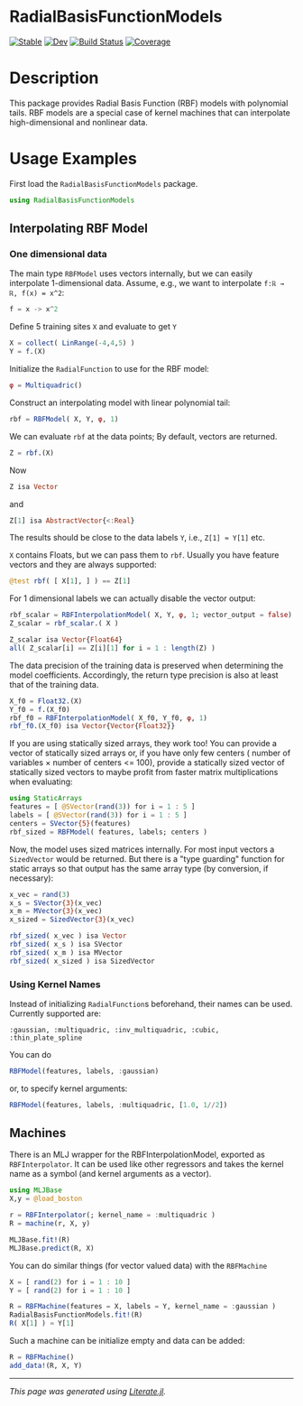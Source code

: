 # RadialBasisFunctionModels

[![Stable](https://img.shields.io/badge/docs-stable-blue.svg)](https://manuelbb-upb.github.io/RadialBasisFunctionModels.jl/stable)
[![Dev](https://img.shields.io/badge/docs-dev-blue.svg)](https://manuelbb-upb.github.io/RadialBasisFunctionModels.jl/dev)
[![Build Status](https://github.com/manuelbb-upb/RadialBasisFunctionModels.jl/workflows/CI/badge.svg)](https://github.com/manuelbb-upb/RadialBasisFunctionModels.jl/actions)
[![Coverage](https://codecov.io/gh/manuelbb-upb/RadialBasisFunctionModels.jl/branch/master/graph/badge.svg)](https://codecov.io/gh/manuelbb-upb/RadialBasisFunctionModels.jl)

# Description
This package provides Radial Basis Function (RBF) models with polynomial tails.
RBF models are a special case of kernel machines that can interpolate high-dimensional
and nonlinear data.

# Usage Examples

First load the `RadialBasisFunctionModels` package.

```julia
using RadialBasisFunctionModels
```

## Interpolating RBF Model

### One dimensional data
The main type `RBFModel` uses vectors internally, but we can easily
interpolate 1-dimensional data.
Assume, e.g., we want to interpolate ``f:ℝ → ℝ, f(x) = x^2``:

```julia
f = x -> x^2
```

Define 5 training sites `X` and evaluate to get `Y`

```julia
X = collect( LinRange(-4,4,5) )
Y = f.(X)
```

Initialize the `RadialFunction` to use for the RBF model:

```julia
φ = Multiquadric()
```

Construct an interpolating model with linear polynomial tail:

```julia
rbf = RBFModel( X, Y, φ, 1)
```

We can evaluate `rbf` at the data points;
By default, vectors are returned.

```julia
Z = rbf.(X)
```

Now

```julia
Z isa Vector
```

and

```julia
Z[1] isa AbstractVector{<:Real}
```

The results should be close to the data labels `Y`, i.e., `Z[1] ≈ Y[1]` etc.

`X` contains Floats, but we can pass them to `rbf`.
Usually you have feature vectors and they are always supported:

```julia
@test rbf( [ X[1], ] ) == Z[1]
```

For 1 dimensional labels we can actually disable the vector output:

```julia
rbf_scalar = RBFInterpolationModel( X, Y, φ, 1; vector_output = false)
Z_scalar = rbf_scalar.( X )

Z_scalar isa Vector{Float64}
all( Z_scalar[i] == Z[i][1] for i = 1 : length(Z) )
```

The data precision of the training data is preserved when determining the model
coefficients.
Accordingly, the return type precision is also at least that of the training data.

```julia
X_f0 = Float32.(X)
Y_f0 = f.(X_f0)
rbf_f0 = RBFInterpolationModel( X_f0, Y_f0, φ, 1)
rbf_f0.(X_f0) isa Vector{Vector{Float32}}
```

If you are using statically sized arrays, they work too!
You can provide a vector of statically sized arrays or, if
you have only few centers ( number of variables × number of centers <= 100),
provide a statically sized vector of statically sized vectors to maybe profit
from faster matrix multiplications when evaluating:

```julia
using StaticArrays
features = [ @SVector(rand(3)) for i = 1 : 5 ]
labels = [ @SVector(rand(3)) for i = 1 : 5 ]
centers = SVector{5}(features)
rbf_sized = RBFModel( features, labels; centers )
```

Now, the model uses sized matrices internally.
For most input vectors a `SizedVector` would be returned.
But there is a "type guarding" function for static arrays so that output has the same
array type (by conversion, if necessary):

```julia
x_vec = rand(3)
x_s = SVector{3}(x_vec)
x_m = MVector{3}(x_vec)
x_sized = SizedVector{3}(x_vec)

rbf_sized( x_vec ) isa Vector
rbf_sized( x_s ) isa SVector
rbf_sized( x_m ) isa MVector
rbf_sized( x_sized ) isa SizedVector
```

### Using Kernel Names

Instead of initializing `RadialFunction`s beforehand,
their names can be used. Currently supported are:
```
:gaussian, :multiquadric, :inv_multiquadric, :cubic, :thin_plate_spline
```

You can do

```julia
RBFModel(features, labels, :gaussian)
```

or, to specify kernel arguments:

```julia
RBFModel(features, labels, :multiquadric, [1.0, 1//2])
```

## Machines

There is an MLJ wrapper for the RBFInterpolationModel, exported as `RBFInterpolator`.
It can be used like other regressors and takes the kernel name as a symbol (and kernel arguments as a vector).

```julia
using MLJBase
X,y = @load_boston

r = RBFInterpolator(; kernel_name = :multiquadric )
R = machine(r, X, y)

MLJBase.fit!(R)
MLJBase.predict(R, X)
```

You can do similar things (for vector valued data) with the `RBFMachine`

```julia
X = [ rand(2) for i = 1 : 10 ]
Y = [ rand(2) for i = 1 : 10 ]

R = RBFMachine(features = X, labels = Y, kernel_name = :gaussian )
RadialBasisFunctionModels.fit!(R)
R( X[1] ) ≈ Y[1]
```

Such a machine can be initialize empty and data can be added:

```julia
R = RBFMachine()
add_data!(R, X, Y)
```

---

*This page was generated using [Literate.jl](https://github.com/fredrikekre/Literate.jl).*


